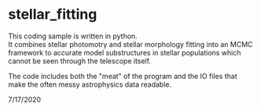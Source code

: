 # stellar_fitting

This coding sample is written in python.  
It combines stellar photomotry and stellar 
morphology fitting into an MCMC framework
to accurate model substructures in stellar 
populations which cannot be seen through 
the telescope itself.

The code includes both the "meat" of the 
program and the IO files that make the
often messy astrophysics data readable.

7/17/2020
